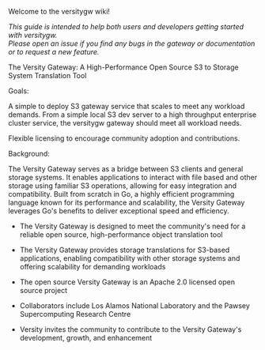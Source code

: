 Welcome to the versitygw wiki!

_This guide is intended to help both users and developers getting started with versitygw.<br>Please open an issue if you find any bugs in the gateway or documentation or to request a new feature._

The Versity Gateway: A High-Performance Open Source S3 to Storage System Translation Tool

Goals:

A simple to deploy S3 gateway service that scales to meet any workload demands. From a simple local S3 dev server to a high throughput enterprise cluster service, the versitygw gateway should meet all workload needs.

Flexible licensing to encourage community adoption and contributions.

Background:

The Versity Gateway serves as a bridge between S3 clients and general storage systems. It enables applications to interact with file based and other storage using familiar S3 operations, allowing for easy integration and compatibility. Built from scratch in Go, a highly efficient programming language known for its performance and scalability, the Versity Gateway leverages Go's benefits to deliver exceptional speed and efficiency.

* The Versity Gateway is designed to meet the community's need for a reliable open source, high-performance object translation tool

* The Versity Gateway provides storage translations for S3-based applications, enabling compatibility with other storage systems and offering scalability for demanding workloads

* The open source Versity Gateway is an Apache 2.0 licensed open source project

* Collaborators include Los Alamos National Laboratory and the Pawsey Supercomputing Research Centre

* Versity invites the community to contribute to the Versity Gateway's development, growth, and enhancement